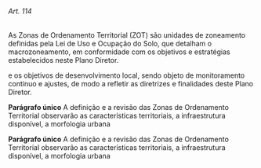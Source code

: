 
###### Art. 114
As Zonas de Ordenamento Territorial (ZOT) são unidades de zoneamento definidas pela Lei de Uso e Ocupação do Solo, que detalham o macrozoneamento, em conformidade com os objetivos e estratégias estabelecidos neste Plano Diretor.

e os objetivos de desenvolvimento local, sendo objeto de monitoramento contínuo e ajustes, de modo a refletir as diretrizes e finalidades deste Plano Diretor.

**Parágrafo único** A definição e a revisão das Zonas de Ordenamento Territorial observarão as características territoriais, a infraestrutura disponível, a morfologia urbana

**Parágrafo único** A definição e a revisão das Zonas de Ordenamento Territorial observarão as características territoriais, a infraestrutura disponível, a morfologia urbana
